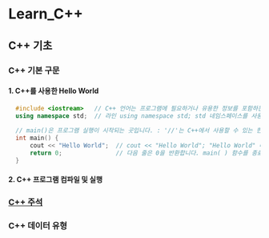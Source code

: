 # Learn_C++
## C++ 기초
### C++ 기본 구문
#### 1. C++를 사용한 Hello World
```c++
  #include <iostream>   // C++ 언어는 프로그램에 필요하거나 유용한 정보를 포함하는 여러 헤더를 정의합니다.
  using namespace std;  // 라인 using namespace std; std 네임스페이스를 사용하도록 컴파일러에 지시합니다.
  
  // main()은 프로그램 실행이 시작되는 곳입니다. : '//'는 C++에서 사용할 수 있는 한 줄 주석입니다.
  int main() {
      cout << "Hello World";  // cout << "Hello World"; "Hello World" 메시지가 화면에 표시되도록 합니다
      return 0;               // 다음 줄은 0을 반환합니다. main( ) 함수를 종료하고 호출 프로세스에 값 0을 반환하도록 합니다.
  }
```
#### 2. C++ 프로그램 컴파일 및 실행
### [C++ 주석](https://github.com/book111kr/Learn_C-/blob/main/MD/%EC%A3%BC%EC%84%9D.md)
### C++ 데이터 유형
